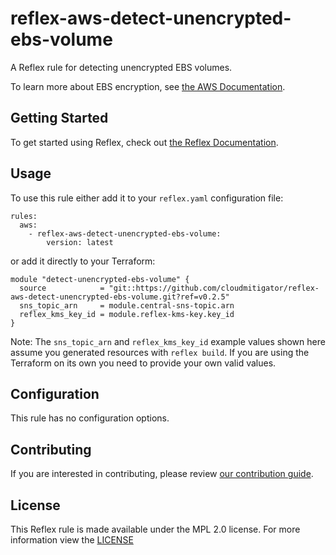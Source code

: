 # reflex-aws-detect-unencrypted-ebs-volume
A Reflex rule for detecting unencrypted EBS volumes.

To learn more about EBS encryption, see [the AWS Documentation](https://docs.aws.amazon.com/AWSEC2/latest/UserGuide/EBSEncryption.html).

## Getting Started
To get started using Reflex, check out [the Reflex Documentation](https://docs.cloudmitigator.com/).

## Usage
To use this rule either add it to your `reflex.yaml` configuration file:
```
rules:
  aws:
    - reflex-aws-detect-unencrypted-ebs-volume:
        version: latest
```

or add it directly to your Terraform:
```
module "detect-unencrypted-ebs-volume" {
  source            = "git::https://github.com/cloudmitigator/reflex-aws-detect-unencrypted-ebs-volume.git?ref=v0.2.5"
  sns_topic_arn     = module.central-sns-topic.arn
  reflex_kms_key_id = module.reflex-kms-key.key_id
}
```

Note: The `sns_topic_arn` and `reflex_kms_key_id` example values shown here assume you generated resources with `reflex build`. If you are using the Terraform on its own you need to provide your own valid values.

## Configuration
This rule has no configuration options.

## Contributing
If you are interested in contributing, please review [our contribution guide](https://docs.cloudmitigator.com/about/contributing.html).

## License
This Reflex rule is made available under the MPL 2.0 license. For more information view the [LICENSE](https://github.com/cloudmitigator/reflex-aws-detect-unencrypted-ebs-volume/blob/master/LICENSE)
